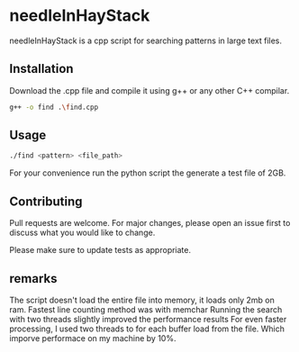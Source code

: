 # needleInHayStack

needleInHayStack is a cpp script for searching patterns in large text files.

## Installation

Download the .cpp file and compile it using g++ or any other C++ compilar.


```bash
g++ -o find .\find.cpp
```

## Usage

```bash
./find <pattern> <file_path>
```
For your convenience run the python script the generate a test file of 2GB.

## Contributing
Pull requests are welcome. For major changes, please open an issue first to discuss what you would like to change.

Please make sure to update tests as appropriate.

## remarks
The script doesn't load the entire file into memory, it loads only 2mb on ram.
Fastest line counting method was with memchar
Running the search with two threads slightly improved the performance results
For even faster processing, I used two threads to for each buffer load from the file.
Which imporve performace on my machine by 10%.

